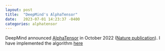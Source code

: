 ```yaml
---
layout: post
title:  "DeepMind's AlphaTensor"
date:   2023-07-01 14:23:37 -0400
categories: alphatensor
---
```

DeepMind announced [AlphaTensor][alphatensor-blog] in October 2022 ([Nature publication][alphatensor-nature]). I have implemented the algorithm [here][my-repo]



[alphatensor-blog]: https://www.deepmind.com/blog/discovering-novel-algorithms-with-alphatensor
[alphatensor-nature]: https://www.nature.com/articles/s41586-022-05172-4
[my-repo]: [https://github.com/kurtosis/mat_mul]
